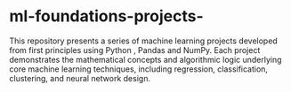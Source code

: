 # ml-foundations-projects-
This repository presents a series of machine learning projects developed from first principles using Python , Pandas and NumPy. Each project demonstrates the mathematical concepts and algorithmic logic underlying core machine learning techniques, including regression, classification, clustering, and neural network design.
